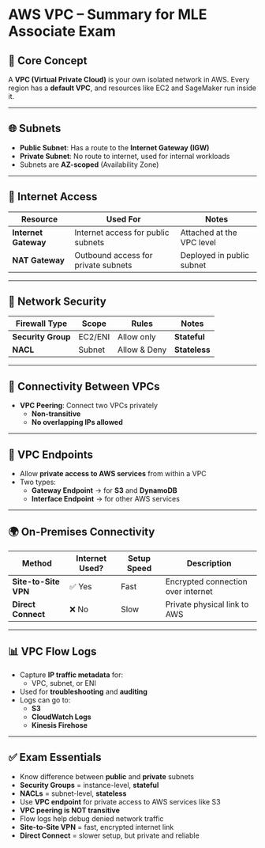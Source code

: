 # AWS VPC – Summary for MLE Associate Exam

## 🧠 Core Concept

A **VPC (Virtual Private Cloud)** is your own isolated network in AWS. Every region has a **default VPC**, and resources like EC2 and SageMaker run inside it.

---

## 🌐 Subnets

- **Public Subnet**: Has a route to the **Internet Gateway (IGW)**
- **Private Subnet**: No route to internet, used for internal workloads
- Subnets are **AZ-scoped** (Availability Zone)

---

## 🔌 Internet Access

| Resource         | Used For                             | Notes                        |
|------------------|---------------------------------------|------------------------------|
| **Internet Gateway** | Internet access for public subnets | Attached at the VPC level    |
| **NAT Gateway**     | Outbound access for private subnets | Deployed in public subnet    |

---

## 🧱 Network Security

| Firewall Type     | Scope            | Rules        | Notes                        |
|-------------------|------------------|--------------|------------------------------|
| **Security Group**| EC2/ENI          | Allow only   | **Stateful**                 |
| **NACL**          | Subnet           | Allow & Deny | **Stateless**                |

---

## 🔄 Connectivity Between VPCs

- **VPC Peering**: Connect two VPCs privately
  - **Non-transitive**
  - **No overlapping IPs allowed**

---

## 🧩 VPC Endpoints

- Allow **private access to AWS services** from within a VPC
- Two types:
  - **Gateway Endpoint** → for **S3** and **DynamoDB**
  - **Interface Endpoint** → for other AWS services

---

## 🌍 On-Premises Connectivity

| Method             | Internet Used? | Setup Speed | Description                          |
|--------------------|----------------|-------------|--------------------------------------|
| **Site-to-Site VPN** | ✅ Yes         | Fast        | Encrypted connection over internet   |
| **Direct Connect**   | ❌ No          | Slow        | Private physical link to AWS         |

---

## 📊 VPC Flow Logs

- Capture **IP traffic metadata** for:
  - VPC, subnet, or ENI
- Used for **troubleshooting** and **auditing**
- Logs can go to:
  - **S3**
  - **CloudWatch Logs**
  - **Kinesis Firehose**

---

## ✅ Exam Essentials

- Know difference between **public** and **private** subnets
- **Security Groups** = instance-level, **stateful**
- **NACLs** = subnet-level, **stateless**
- Use **VPC endpoint** for private access to AWS services like S3
- **VPC peering is NOT transitive**
- Flow logs help debug denied network traffic
- **Site-to-Site VPN** = fast, encrypted internet link  
- **Direct Connect** = slower setup, but private and reliable
